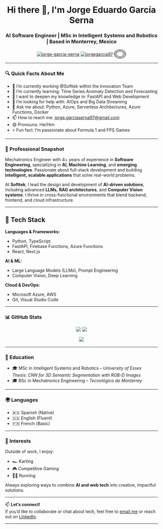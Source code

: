 <h1 align="center">Hi there 👋, I'm Jorge Eduardo García Serna</h1>
<h3 align="center">AI Software Engineer | MSc in Intelligent Systems and Robotics | Based in Monterrey, Mexico</h3>

<p align="center">
<a href="https://www.linkedin.com/in/jorge-garc%C3%ADa-serna-7a756484/" target="blank"><img align="center" src="https://raw.githubusercontent.com/rahuldkjain/github-profile-readme-generator/master/src/images/icons/Social/linked-in-alt.svg" alt="jorge-garcia-serna" height="30" width="40" /></a>
<a href="https://instagram.com/jorgegs1497" target="blank"><img align="center" src="https://raw.githubusercontent.com/rahuldkjain/github-profile-readme-generator/master/src/images/icons/Social/instagram.svg" alt="jorgegarcia97" height="30" width="40" /></a>
<a href="https://vsco.co/jorgegarcia197/gallery" target="blank"><img align="center" src="./vsco.svg" alt="jorgegarcia97" height="30" width="40" /></a>
</p>

---

### 🔍 Quick Facts About Me

- 🔭 I’m currently working @Softtek within the Innovation Team
- 🌱 I’m currently learning: Time Series Anomaly Detection and Forecasting
- 👀 I want to deepen my knowledge in: FastAPI and Web Development
- 🤔 I’m looking for help with: AIOps and Big Data Streaming
- 💬 Ask me about: Python, Azure, Serverless Architectures, Azure Functions, Docker
- 📫 How to reach me: jorge.garciaserna97@gmail.com
- 😄 Pronouns: He/Him
- ⚡ Fun fact: I’m passionate about Formula 1 and FPS Games

---

### 💼 Professional Snapshot

Mechatronics Engineer with 4+ years of experience in **Software Engineering**, specializing in **AI, Machine Learning**, and **emerging technologies**. Passionate about full-stack development and building **intelligent, scalable applications** that solve real-world problems.

At **Softtek**, I lead the design and development of **AI-driven solutions**, including advanced **LLMs**, **RAG architectures**, and **Computer Vision systems**. I thrive in cross-functional environments that blend backend, frontend, and cloud infrastructure.

---

## 🚀 Tech Stack

**Languages & Frameworks:**  
- Python, TypeScript  
- FastAPI, Firebase Functions, Azure Functions  
- React, Next.js  

**AI & ML:**  
- Large Language Models (LLMs), Prompt Engineering  
- Computer Vision, Deep Learning  

**Cloud & DevOps:**  
- Microsoft Azure, AWS  
- Git, Visual Studio Code  

---

### 📊 GitHub Stats

<p align="center">
  <img src="https://github-readme-stats.vercel.app/api?username=jorgegarcia197&show_icons=true&theme=github_dark" />
  <img src="https://github-readme-stats.vercel.app/api/top-langs/?username=jorgegarcia197&layout=compact&theme=github_dark" />
</p>

<p align="center">
  <img src="https://github-profile-summary-cards.vercel.app/api/cards/profile-details?username=jorgegarcia197&theme=vue" />
</p>

---

### 📘 Education

- 🎓 MSc in Intelligent Systems and Robotics – *University of Essex*  
  *Thesis: CNN for 3D Semantic Segmentation with RGB-D Images*  
- 🎓 BSc in Mechatronics Engineering – *Tecnológico de Monterrey*

---

### 🌍 Languages

- 🇲🇽 Spanish (Native)  
- 🇺🇸 English (Fluent)  
- 🇫🇷 French (Basic)

---

### 🎯 Interests

Outside of work, I enjoy:
- 🏎️ Karting  
- 🎮 Competitive Gaming  
- 🏃‍♂️ Running

Always exploring ways to combine **AI and web tech** into creative, impactful solutions.

---

📫 **Let’s connect!**  
If you’d like to collaborate or chat about tech, feel free to [email me](mailto:jorge.garciaserna97@gmail.com) or reach out on [LinkedIn](https://www.linkedin.com/in/jorge-garc%C3%ADa-serna-7a756484/).

---
